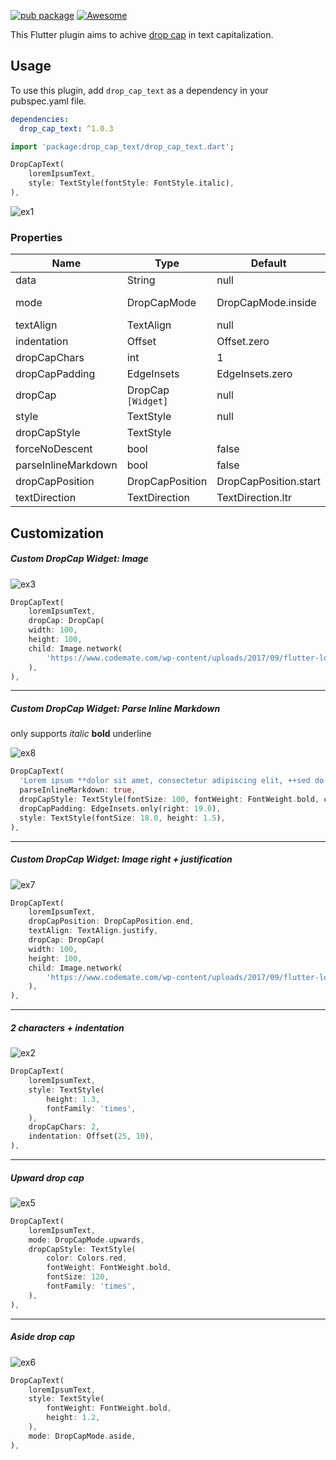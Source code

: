 
[![pub package](https://img.shields.io/pub/v/drop_cap_text.svg)](https://pub.dartlang.org/packages/drop_cap_text)
[![Awesome](https://img.shields.io/badge/Awesome-Flutter-blue.svg?longCache=true&style=flat-square)](https://stackoverflow.com/questions/tagged/flutter?sort=votes)


This Flutter plugin aims to achive [drop cap](https://en.wikipedia.org/wiki/Initial#Types_of_initial) in text capitalization.

## Usage

To use this plugin, add `drop_cap_text` as a dependency in your pubspec.yaml file.
```yaml
dependencies:
  drop_cap_text: ^1.0.3
```

```dart
import 'package:drop_cap_text/drop_cap_text.dart';
```

```dart
DropCapText(
    loremIpsumText,
    style: TextStyle(fontStyle: FontStyle.italic),
),
```

![ex1](https://i.ibb.co/wQMn1z3/ex1.png)

### Properties

| Name                | Type               | Default                 | Description        |
| ------------------- | ------------------ | ----------------------- | ------------------ |
| data                | String             | null                    |                    |
| mode                | DropCapMode        | DropCapMode.inside      | aside, upwards, .. |
| textAlign           | TextAlign          | null                    |                    |
| indentation         | Offset             | Offset.zero             |                    |
| dropCapChars        | int                | 1                       |                    |
| dropCapPadding      | EdgeInsets         | EdgeInsets.zero         |                    |
| dropCap             | DropCap `[Widget]` | null                    |                    |
| style               | TextStyle          | null                    |                    |
| dropCapStyle        | TextStyle          |                         |                    |
| forceNoDescent      | bool               | false                   |                    |
| parseInlineMarkdown | bool               | false                   | bold|italic|underl |
| dropCapPosition     | DropCapPosition    | DropCapPosition.start   |                    |
| textDirection       | TextDirection      | TextDirection.ltr       |                    |



## Customization

##### Custom DropCap Widget: Image

![ex3](https://i.ibb.co/D43w1H8/ex3.png)

```dart
DropCapText(
    loremIpsumText,
    dropCap: DropCap(
    width: 100,
    height: 100,
    child: Image.network(
    	'https://www.codemate.com/wp-content/uploads/2017/09/flutter-logo.png')
    ),
),
```


------
##### Custom DropCap Widget: Parse Inline Markdown
only supports _italic_ **bold** underline

![ex8](https://imgbbb.com/images/2020/01/16/lorem_md.png)

```dart
DropCapText(
  'Lorem ipsum **dolor sit amet, consectetur adipiscing elit, ++sed do eiusmod++ tempor incididunt** ut labore et _dolore magna aliqua_.',
  parseInlineMarkdown: true,
  dropCapStyle: TextStyle(fontSize: 100, fontWeight: FontWeight.bold, color: Colors.green),
  dropCapPadding: EdgeInsets.only(right: 19.0),
  style: TextStyle(fontSize: 18.0, height: 1.5),
),
```


------
##### Custom DropCap Widget: Image right + justification

![ex7](https://i.ibb.co/WVPT3HH/img-end.jpg)

```dart
DropCapText(
    loremIpsumText,
    dropCapPosition: DropCapPosition.end,
    textAlign: TextAlign.justify,
    dropCap: DropCap(
    width: 100,
    height: 100,
    child: Image.network(
    	'https://www.codemate.com/wp-content/uploads/2017/09/flutter-logo.png')
    ),
),
```

------

##### 2 characters + indentation 

![ex2](https://i.ibb.co/yq1Vj7q/ex2.png)

```dart
DropCapText(
    loremIpsumText,
    style: TextStyle(
        height: 1.3,
        fontFamily: 'times',
    ),
    dropCapChars: 2,
    indentation: Offset(25, 10),
),
```

------

##### Upward drop cap 

![ex5](https://i.ibb.co/b3M6KD8/ex5.png)

```dart
DropCapText(
    loremIpsumText,
    mode: DropCapMode.upwards,
    dropCapStyle: TextStyle(
        color: Colors.red,
        fontWeight: FontWeight.bold,
        fontSize: 120,
        fontFamily: 'times',
    ),
),
```

------

##### Aside drop cap

![ex6](https://i.ibb.co/bFmrM6G/ex6.png)

```dart
DropCapText(
    loremIpsumText,
    style: TextStyle(
        fontWeight: FontWeight.bold,
        height: 1.2,
    ),
    mode: DropCapMode.aside,
),
```

